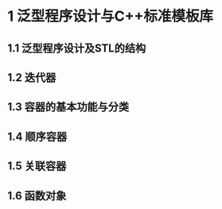 # 1 泛型程序设计与C++标准模板库

## 1.1 泛型程序设计及STL的结构


## 1.2 迭代器



## 1.3 容器的基本功能与分类



## 1.4 顺序容器


## 1.5 关联容器


## 1.6 函数对象

